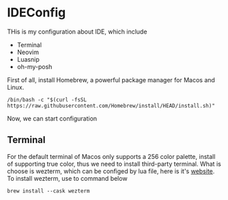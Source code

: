 # IDEConfig
THis is my configuration about IDE, which include
- Terminal
- Neovim
- Luasnip
- oh-my-posh

First of all, install Homebrew, a powerful package manager for Macos and Linux.
```
/bin/bash -c "$(curl -fsSL https://raw.githubusercontent.com/Homebrew/install/HEAD/install.sh)"
```
Now, we can start configuration
## Terminal 
For the default terminal of Macos only supports a 256 color palette, install of supporting true color, thus we need to install third-party terminal.
What is choose is wezterm, which can be configed by lua file, here is it's [website](https://wezfurlong.org/wezterm/).
To install wezterm, use to command below
```
brew install --cask wezterm
```

